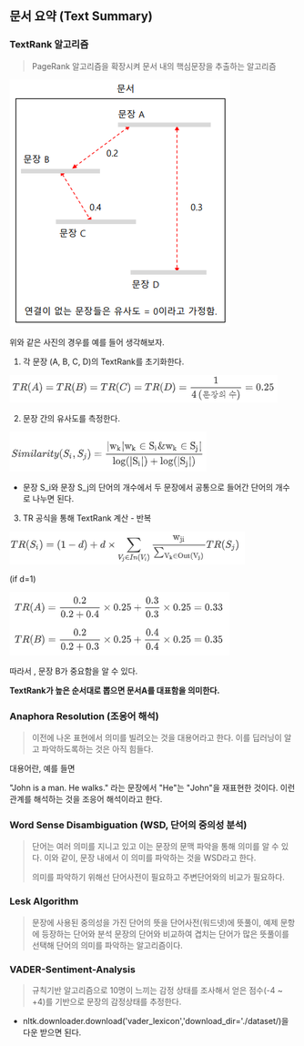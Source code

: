 ## 문서 요약 (Text Summary)

### TextRank  알고리즘

> PageRank 알고리즘을 확장시켜 문서 내의 핵심문장을 추출하는 알고리즘

![textrank](../markdown-images/textrank.PNG)

위와 같은 사진의 경우를 예를 들어 생각해보자.

1) 각 문장 (A, B, C, D)의 TextRank를 초기화한다.

![textrank_1](../markdown-images/textrank_1.PNG)

2) 문장 간의 유사도를 측정한다.

![textrank_2](../markdown-images/textrank_2.PNG)

* 문장 S_i와 문장 S_j의 단어의 개수에서 두 문장에서 공통으로 들어간 단어의 개수로 나누면 된다.

3) TR  공식을 통해 TextRank 계산 - 반복

![textrank_3](../markdown-images/textrank_3.PNG)


(if d=1)

![textrank_4](../markdown-images/textrank_4.PNG)

따라서 , 문장 B가 중요함을 알 수 있다.

**TextRank가 높은 순서대로 뽑으면 문서A를 대표함을 의미한다.**



### Anaphora Resolution (조응어 해석)

>이전에 나온 표현에서 의미를 빌려오는 것을 대용어라고 한다. 이를 딥러닝이 알고 파악하도록하는 것은 아직 힘들다.

대용어란, 예를 들면 

"John is a man. He walks." 라는 문장에서 "He"는 "John"을 재표현한 것이다. 이런 관계를 해석하는 것을 조응어 해석이라고 한다.



### Word Sense Disambiguation (WSD, 단어의 중의성 분석)

>단어는 여러 의미를 지니고 있고 이는 문장의 문맥 파악을 통해 의미를 알 수 있다. 이와 같이, 문장 내에서 이 의미를 파악하는 것을 WSD라고 한다. 
>
>의미를 파악하기 위해선 단어사전이 필요하고 주변단어와의 비교가 필요하다.

### Lesk Algorithm

>문장에 사용된 중의성을 가진 단어의 뜻을 단어사전(워드넷)에 뜻풀이, 예제 문항에 등장하는 단어와 분석 문장의 단어와 비교하여 겹치는 단어가 많은 뜻풀이를 선택해 단어의 의미를 파악하는 알고리즘이다.



### VADER-Sentiment-Analysis

> 규칙기반 알고리즘으로 10명이 느끼는 감정 상태를 조사해서 얻은 점수(-4 ~ +4)를 기반으로 문장의 감정상태를 추정한다.

* nltk.downloader.download('vader_lexicon','download_dir='./dataset/)을 다운 받으면 된다.